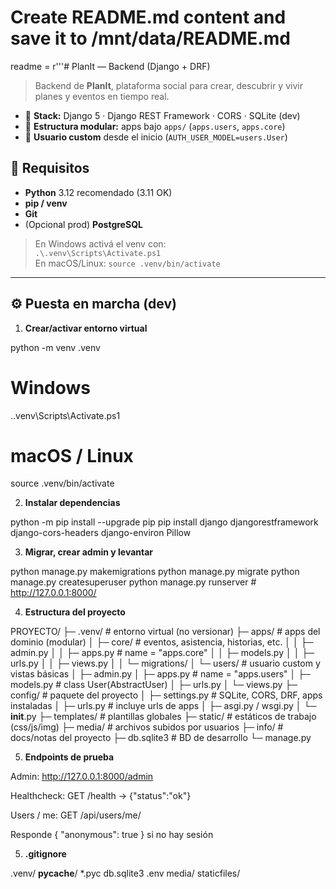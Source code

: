 # Create README.md content and save it to /mnt/data/README.md

readme = r'''# PlanIt — Backend (Django + DRF)

> Backend de **PlanIt**, plataforma social para crear, descubrir y vivir planes y eventos en tiempo real.

- 🧱 **Stack:** Django 5 · Django REST Framework · CORS · SQLite (dev)
- 🧰 **Estructura modular:** apps bajo `apps/` (`apps.users`, `apps.core`)
- 👤 **Usuario custom** desde el inicio (`AUTH_USER_MODEL=users.User`)

## 🚀 Requisitos

- **Python** 3.12 recomendado (3.11 OK)  
- **pip / venv**  
- **Git**  
- (Opcional prod) **PostgreSQL**

> En Windows activá el venv con:  
> `.\.venv\Scripts\Activate.ps1`  
> En macOS/Linux: `source .venv/bin/activate`

---

## ⚙️ Puesta en marcha (dev)

1) **Crear/activar entorno virtual**

python -m venv .venv
# Windows
.\.venv\Scripts\Activate.ps1
# macOS / Linux
source .venv/bin/activate

2) **Instalar dependencias**

python -m pip install --upgrade pip
pip install django djangorestframework django-cors-headers django-environ Pillow

3) **Migrar, crear admin y levantar**

python manage.py makemigrations
python manage.py migrate
python manage.py createsuperuser
python manage.py runserver  # http://127.0.0.1:8000/


4) **Estructura del proyecto**

PROYECTO/
├─ .venv/                # entorno virtual (no versionar)
├─ apps/                 # apps del dominio (modular)
│  ├─ core/              # eventos, asistencia, historias, etc.
│  │  ├─ admin.py
│  │  ├─ apps.py         # name = "apps.core"
│  │  ├─ models.py
│  │  ├─ urls.py
│  │  ├─ views.py
│  │  └─ migrations/
│  └─ users/             # usuario custom y vistas básicas
│     ├─ admin.py
│     ├─ apps.py         # name = "apps.users"
│     ├─ models.py       # class User(AbstractUser)
│     ├─ urls.py
│     └─ views.py
├─ config/               # paquete del proyecto
│  ├─ settings.py        # SQLite, CORS, DRF, apps instaladas
│  ├─ urls.py            # incluye urls de apps
│  ├─ asgi.py / wsgi.py
│  └─ __init__.py
├─ templates/            # plantillas globales
├─ static/               # estáticos de trabajo (css/js/img)
├─ media/                # archivos subidos por usuarios
├─ info/                 # docs/notas del proyecto
├─ db.sqlite3            # BD de desarrollo
└─ manage.py

5) **Endpoints de prueba**

Admin: http://127.0.0.1:8000/admin

Healthcheck: GET /health → {"status":"ok"}

Users / me: GET /api/users/me/

Responde { "anonymous": true } si no hay sesión

5) **.gitignore**

.venv/
__pycache__/
*.pyc
db.sqlite3
.env
media/
staticfiles/
